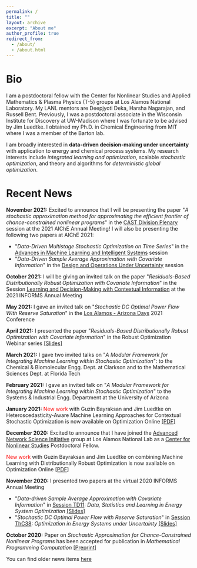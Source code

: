```yaml
---
permalink: /
title: ""
layout: archive
excerpt: "About me"
author_profile: true
redirect_from: 
  - /about/
  - /about.html
---
```

Bio
======

I am a postdoctoral fellow with the Center for Nonlinear Studies and Applied Mathematics & Plasma Physics (T-5) groups at Los Alamos National Laboratory. My LANL mentors are Deepjyoti Deka, Harsha Nagarajan, and Russell Bent. Previously, I was a postdoctoral associate in the Wisconsin Institute for Discovery at UW-Madison where I was fortunate to be advised by Jim Luedtke. I obtained my Ph.D. in Chemical Engineering from MIT where I was a member of the Barton lab. <br/>

I am broadly interested in **data-driven decision-making under uncertainty** with application to energy and chemical process systems. My research interests include *integrated learning and optimization*, scalable *stochastic optimization*, and theory and algorithms for *deterministic global optimization*.
<br/>


Recent News
======

**November 2021:** Excited to announce that I will be presenting the paper "*A stochastic approximation method for approximating the efficient frontier of chance-constrained nonlinear programs*" in the <span style="color: red"><a href = "https://aiche.confex.com/aiche/2021/meetingapp.cgi/Paper/625276" target="_blank">CAST Division Plenary</a></span> session at the 2021 AIChE Annual Meeting! I will also be presenting the following two papers at AIChE 2021:
* "*Data-Driven Multistage Stochastic Optimization on Time Series*" in the <a href = "https://aiche.confex.com/aiche/2021/meetingapp.cgi/Paper/625278" target="_blank">Advances in Machine Learning and Intelligent Systems</a> session
* "*Data-Driven Sample Average Approximation with Covariate Information*" in the <a href = "https://aiche.confex.com/aiche/2021/meetingapp.cgi/Paper/625277" target="_blank">Design and Operations Under Uncertainty</a> session

**October 2021:** I will be giving an invited talk on the paper "*Residuals-Based Distributionally Robust Optimization with Covariate Information*" in the Session <a href = "https://www.abstractsonline.com/pp8/#!/10390/session/478" target="_blank">Learning and Decision-Making with Contextual Information</a> at the 2021 INFORMS Annual Meeting

**May 2021:** I gave an invited talk on "*Stochastic DC Optimal Power Flow With Reserve Saturation*" in the <a href = "https://web.cvent.com/event/def1e6af-670b-4920-a66f-1441511a61ce/summary" target="_blank">Los Alamos - Arizona Days</a> 2021 Conference

**April 2021:** I presented the paper "*Residuals-Based Distributionally Robust Optimization with Covariate Information*" in the Robust Optimization Webinar series <a href = "https://rohitkannan.github.io/presentations/Kannan_ROW21_ERDRO.pdf" target="_blank">[Slides]</a>

**March 2021:** I gave two invited talks on "*A Modular Framework for Integrating Machine Learning within Stochastic Optimization*": to the Chemical & Biomolecular Engg. Dept. at Clarkson and to the Mathematical Sciences Dept. at Florida Tech

**February 2021:** I gave an invited talk on "*A Modular Framework for Integrating Machine Learning within Stochastic Optimization*" to the Systems & Industrial Engg. Department at the University of Arizona

**January 2021:** <span style="color: red">New work</span> with Guzin Bayraksan and Jim Luedtke on Heteroscedasticity-Aware Machine Learning Approaches for Contextual Stochastic Optimization is now available on Optimization Online <a href = "http://www.optimization-online.org/DB_FILE/2021/01/8201.pdf" target="_blank">[PDF]</a>

**December 2020:** Excited to announce that I have joined the <a href = "https://lanl-ansi.github.io/" target="_blank">Advanced Network Science Initiative</a> group at Los Alamos National Lab as a <a href = "https://cnls.lanl.gov/External/" target="_blank">Center for Nonlinear Studies</a> Postdoctoral Fellow.

<span style="color: red">New work</span> with Guzin Bayraksan and Jim Luedtke on combining Machine Learning with Distributionally Robust Optimization is now available on Optimization Online <a href = "http://www.optimization-online.org/DB_FILE/2020/11/8136.pdf" target="_blank">[PDF]</a>

**November 2020:** I presented two papers at the virtual 2020 INFORMS Annual Meeting
* "*Data-driven Sample Average Approximation with Covariate Information*" in <a href = "https://www.abstractsonline.com/pp8/#!/9022/session/2220" target="_blank">Session TD11</a>: *Data, Statistics and Learning in Energy System Optimization* <a href = "https://rohitkannan.github.io/presentations/Kannan_INFORMS20_DDSAA.pdf" target="_blank">[Slides]</a>
* "*Stochastic DC Optimal Power Flow with Reserve Saturation*" in <a href = "https://www.abstractsonline.com/pp8/#!/9022/session/2845" target="_blank">Session ThC38</a>: *Optimization in Energy Systems under Uncertainty* <a href = "https://rohitkannan.github.io/presentations/Kannan_INFORMS20_SDCOPF.pdf" target="_blank">[Slides]</a>

**October 2020:** Paper on *Stochastic Approximation for Chance-Constrained Nonlinear Programs* has been accepted for publication in *Mathematical Programming Computation* <a href = "https://arxiv.org/abs/1812.07066" target="_blank">[Preprint]</a>


You can find older news items [here](https://rohitkannan.github.io/news/)
